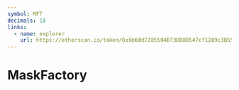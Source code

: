 ```yaml
---
symbol: MFT
decimals: 18
links:
  - name: explorer
    url: https://etherscan.io/token/0x6b60d7285504D73DD88547cf1289c3B5528827d3
---
```


# MaskFactory

